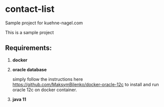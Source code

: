 # contact-list
Sample project for kuehne-nagel.com

This is a sample project

## Requirements:

1. **docker**

2. **oracle database**

    simply follow the instructions here https://github.com/MaksymBilenko/docker-oracle-12c to install and run oracle 12c on docker container.

3. **java 11**